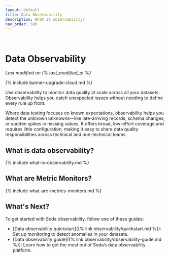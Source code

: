 ```yaml
---
layout: default
title: Data Observability
description: What is observability?
nav_order: 500
---
```


<!-- temporal white space until we fix parent navegation -->
&nbsp;
&nbsp;

# Data Observability

*Last modified on {% last_modified_at %}*

{% include banner-upgrade-cloud.md %}

Use observability to monitor data quality at scale across all your datasets.
Observability helps you catch unexpected issues without needing to define every rule up front.

Where data testing focuses on known expectations, observability helps you detect the unknown unknowns—like late-arriving records, schema changes, or sudden spikes in missing values. It offers broad, low-effort coverage and requires little configuration, making it easy to share data quality responsibilities across technical and non-technical teams.

## What is data observability?

{% include what-is-observability.md %}


## What are Metric Monitors?

{% include what-are-metrics-monitors.md %}



## What's Next?
To get started with Soda observability, follow one of these guides:

- [Data observability quickstart]({% link observability/quickstart.md %}): Set up monitoring to detect anomalies in your datasets.
- [Data observability guide]({% link observability/observability-guide.md %}): Learn how to get the most out of Soda’s data observability platform.